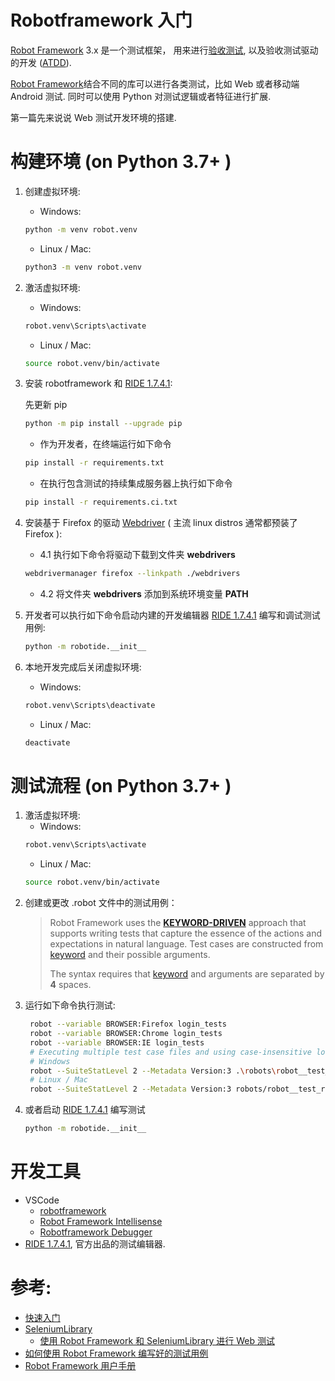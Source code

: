 # Robotframework 入门
[Robot Framework](https://robotframework.org/) 3.x 是一个测试框架， 用来进行[验收测试](https://github.com/robotframework/robotframework/tree/master/atest), 以及验收测试驱动的开发 ([ATDD](https://en.wikipedia.org/wiki/Acceptance_test%E2%80%93driven_development)).

[Robot Framework](https://robotframework.org/)结合不同的库可以进行各类测试，比如 Web 或者移动端 Android 测试. 同时可以使用 Python 对测试逻辑或者特征进行扩展.

第一篇先来说说 Web 测试开发环境的搭建.

# 构建环境 (on Python 3.7+ )
1. 创建虚拟环境:
   * Windows:
   ```bash
   python -m venv robot.venv
   ```
   * Linux / Mac:
   ```bash
   python3 -m venv robot.venv
   ```
2. 激活虚拟环境:
   * Windows:
    ```bash
    robot.venv\Scripts\activate
    ```
    * Linux / Mac:
    ```bash
    source robot.venv/bin/activate
    ```
3. 安装 robotframework 和 [RIDE 1.7.4.1](https://github.com/robotframework/RIDE/blob/master/doc/releasenotes/ride-1.7.4.1.rst):

   先更新 pip
   ```bash
   python -m pip install --upgrade pip
   ```
   * 作为开发者，在终端运行如下命令
   ```bash
   pip install -r requirements.txt
   ```
   * 在执行包含测试的持续集成服务器上执行如下命令
   ```bash
   pip install -r requirements.ci.txt
   ```
4. 安装基于 Firefox 的驱动 [Webdriver](https://github.com/rasjani/webdrivermanager) ( 主流 linux distros 通常都预装了 Firefox ):
   * 4.1 执行如下命令将驱动下载到文件夹 **webdrivers**
   ```bash
   webdrivermanager firefox --linkpath ./webdrivers
   ```
   * 4.2 将文件夹 **webdrivers** 添加到系统环境变量 **PATH**
5. 开发者可以执行如下命令启动内建的开发编辑器 [RIDE 1.7.4.1](https://github.com/robotframework/RIDE/blob/master/doc/releasenotes/ride-1.7.4.1.rst) 编写和调试测试用例:
    ```bash
    python -m robotide.__init__
    ```
6. 本地开发完成后关闭虚拟环境:
   * Windows:
    ```bash
    robot.venv\Scripts\deactivate
    ```
    * Linux / Mac:
    ```bash
    deactivate
    ```

# 测试流程 (on Python 3.7+ )
1. 激活虚拟环境:
    * Windows:
    ```bash
    robot.venv\Scripts\activate
    ```
    * Linux / Mac:
    ```bash
    source robot.venv/bin/activate
    ```
2. 创建或更改 .robot 文件中的测试用例：
    > Robot Framework uses the **[KEYWORD-DRIVEN](https://en.wikipedia.org/wiki/Keyword-driven_testing)** approach that supports writing tests that capture the essence of the actions and expectations in natural language.
    > Test cases are constructed from [keyword](https://github.com/robotframework/QuickStartGuide/blob/master/QuickStart.rst#keywords) and their possible arguments.
    >
    > The syntax requires that [keyword](https://github.com/robotframework/QuickStartGuide/blob/master/QuickStart.rst#keywords) and arguments are separated by **4** spaces.
3. 运行如下命令执行测试:
   ```bash
    robot --variable BROWSER:Firefox login_tests
    robot --variable BROWSER:Chrome login_tests
    robot --variable BROWSER:IE login_tests
    # Executing multiple test case files and using case-insensitive long options.
    # Windows
    robot --SuiteStatLevel 2 --Metadata Version:3 .\robots\robot__test_robots\*.robot .\robots\_examples\*.robot
    # Linux / Mac
    robot --SuiteStatLevel 2 --Metadata Version:3 robots/robot__test_robots/*.robot robots/_examples/*.robot
   ```
4. 或者启动 [RIDE 1.7.4.1](https://github.com/robotframework/RIDE/blob/master/doc/releasenotes/ride-1.7.4.1.rst) 编写测试
    ```bash
    python -m robotide.__init__
    ```

# 开发工具
* VSCode
  * [robotframework](https://marketplace.visualstudio.com/items?itemName=vivainio.robotframework)
  * [Robot Framework Intellisense](https://marketplace.visualstudio.com/items?itemName=TomiTurtiainen.rf-intellisense)
  * [Robotframework Debugger](https://marketplace.visualstudio.com/items?itemName=JacobPhilip.danfoss-robotframework-debug)
* [RIDE 1.7.4.1](https://github.com/robotframework/RIDE/blob/master/doc/releasenotes/ride-1.7.4.1.rst), 官方出品的测试编辑器.

# 参考:
* [快速入门](https://github.com/robotframework/QuickStartGuide/blob/master/QuickStart.rst)
* [SeleniumLibrary](https://github.com/robotframework/SeleniumLibrary)
  * [使用 Robot Framework 和 SeleniumLibrary 进行 Web 测试](https://github.com/robotframework/WebDemo)
* [如何使用 Robot Framework 编写好的测试用例](https://github.com/robotframework/HowToWriteGoodTestCases/blob/master/HowToWriteGoodTestCases.rst)
* [Robot Framework 用户手册](http://robotframework.org/robotframework/#user-guide)
